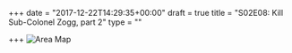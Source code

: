 +++
date = "2017-12-22T14:29:35+00:00"
draft = true
title = "S02E08: Kill Sub-Colonel Zogg, part 2"
type = ""

+++
![Area Map](/uploads/session_8.png)

